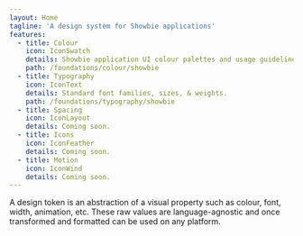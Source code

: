 ```yaml
---
layout: Home
tagline: 'A design system for Showbie applications'
features:
  - title: Colour
    icon: IconSwatch
    details: Showbie application UI colour palettes and usage guidelines.
    path: /foundations/colour/showbie
  - title: Typography
    icon: IconText
    details: Standard font families, sizes, & weights.
    path: /foundations/typography/showbie
  - title: Spacing
    icon: IconLayout
    details: Coming soon.
  - title: Icons
    icon: IconFeather
    details: Coming soon.
  - title: Motion
    icon: IconWind
    details: Coming soon.
---
```


A design token is an abstraction of a visual property such as colour, font, width, animation, etc. These raw values are language-agnostic and once transformed and formatted can be used on any platform.

<!-- <div class="features nr2 nl2">
  <a class="feature ma2" href="/foundations/colour/showbie/">
    <h2><Badge vertical="middle"><VIcon name="droplet"/></Badge> Colour</h2>
    <p>Showbie application UI colour palettes and usage guidelines.</p>
  </a>
  <a class="feature ma2" href="/type/showbie/">
    <h2><Badge vertical="middle"><VIcon name="type"/></Badge> Typography</h2>
    <p>Standard font families, sizes, & weights.</p>
  </a>
  <div class="feature ma2 o-50">
    <h2><Badge vertical="middle"><VIcon name="layout"/></Badge> Spacing</h2>
    <p>Coming soon.</p>
  </div>
  <div class="feature ma2 o-50">
    <h2><Badge vertical="middle"><VIcon name="feather"/></Badge> Icons</h2>
    <p>Coming soon.</p>
  </div>
  <div class="feature ma2 o-50">
    <h2><Badge vertical="middle"><VIcon name="wind"/></Badge> Motion</h2>
    <p>Coming soon.</p>
  </div>
  <div class="feature ma2 o-50"></div>
</div> -->
